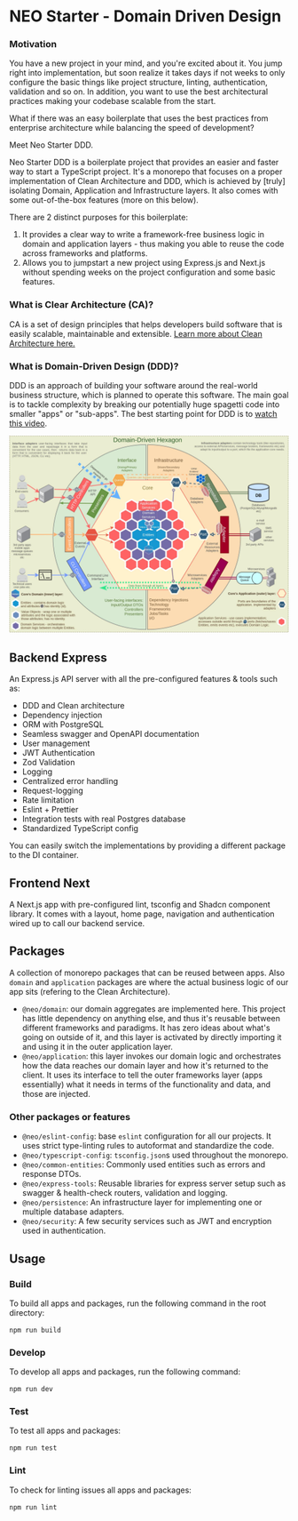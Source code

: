 # NEO Starter - Domain Driven Design

### Motivation
>
You have a new project in your mind, and you're excited about it. You jump right into implementation, but soon realize it takes days if not weeks to only configure the basic things like project structure, linting, authentication, validation and so on. In addition, you want to use the best architectural practices making your codebase scalable from the start.

What if there was an easy boilerplate that uses the best practices from enterprise architecture while balancing the speed of development?

Meet Neo Starter DDD.

Neo Starter DDD is a boilerplate project that provides an easier and faster way to start a TypeScript project. It's a monorepo that focuses on a proper implementation of Clean Architecture and DDD, which is achieved by [truly] isolating Domain, Application and Infrastructure layers. It also comes with some out-of-the-box features (more on this below).

There are 2 distinct purposes for this boilerplate:
1) It provides a clear way to write a framework-free business logic in domain and application layers - thus making you able to reuse the code across frameworks and platforms.
2) Allows you to jumpstart a new project using Express.js and Next.js without spending weeks on the project configuration and some basic features.

### What is Clear Architecture (CA)?

CA is a set of design principles that helps developers build software that is easily scalable, maintainable and extensible.
[Learn more about Clean Architecture here.](https://blog.cleancoder.com/uncle-bob/2012/08/13/the-clean-architecture.html)

### What is Domain-Driven Design (DDD)?

DDD is an approach of building your software around the real-world business structure, which is planned to operate this software. The main goal is to tackle complexity by breaking our potentially huge spagetti code into smaller "apps" or "sub-apps".
The best starting point for DDD is to [watch this video](https://www.youtube.com/watch?v=pMuiVlnGqjk). 

<img src="./assets/clean-architecture.jpg" alt="Clean architecture diagram" width="600"/>

## Backend Express
An Express.js API server with all the pre-configured features & tools such as:
- DDD and Clean architecture
- Dependency injection
- ORM with PostgreSQL
- Seamless swagger and OpenAPI documentation
- User management
- JWT Authentication
- Zod Validation
- Logging
- Centralized error handling
- Request-logging
- Rate limitation
- Eslint + Prettier
- Integration tests with real Postgres database
- Standardized TypeScript config

You can easily switch the implementations by providing a different package to the DI container.

## Frontend Next
A Next.js app with pre-configured lint, tsconfig and Shadcn component library. It comes with a layout, home page, navigation and authentication wired up to call our backend service.

## Packages

A collection of monorepo packages that can be reused between apps. Also `domain` and `application` packages are where the actual business logic of our app sits (refering to the Clean Architecture). 

- `@neo/domain`: our domain aggregates are implemented here. This project has little dependency on anything else, and thus it's reusable between different frameworks and paradigms. It has zero ideas about what's going on outside of it, and this layer is activated by directly importing it and using it in the outer application layer.
- `@neo/application`: this layer invokes our domain logic and orchestrates how the data reaches our domain layer and how it's returned to the client. It uses its interface to tell the outer frameworks layer (apps essentially) what it needs in terms of the functionality and data, and those are injected.

### Other packages or features
- `@neo/eslint-config`: base `eslint` configuration for all our projects. It uses strict type-linting rules to autoformat and standardize the code.
- `@neo/typescript-config`: `tsconfig.json`s used throughout the monorepo.
- `@neo/common-entities`: Commonly used entities such as errors and response DTOs.
- `@neo/express-tools`: Reusable libraries for express server setup such as swagger & health-check routers, validation and logging.
- `@neo/persistence`: An infrastructure layer for implementing one or multiple database adapters.
- `@neo/security`: A few security services such as JWT and encryption used in authentication.


## Usage

### Build

To build all apps and packages, run the following command in the root directory:

```
npm run build
```

### Develop

To develop all apps and packages, run the following command:

```
npm run dev
```

### Test

To test all apps and packages:

```
npm run test
```

### Lint

To check for linting issues all apps and packages:

```
npm run lint
```
